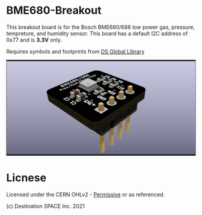 # BME680-Breakout
This breakout board is for the Bosch BME680/688 low power gas, pressure, tempreture, and humidity sensor. This board has a default I2C address of 0x77 and is **3.3V** only.

Requires symbols and footprints from [DS Global Library](https://github.com/Destination-SPACE/DS-KiCad-Global-Source)

![](https://github.com/Destination-SPACE/BME680-Breakout/blob/main/bme688Breakout.jpg)

# Licnese

Licensed under the CERN OHLv2 - [Permissive](https://github.com/Destination-SPACE/BME680-Breakout/blob/main/LICENSE) or as referenced.

(c) Destination SPACE Inc. 2021
